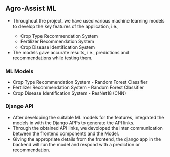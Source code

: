 <h2>Agro-Assist ML</h2>
<ul>
  <li>Throughout the project, we have used various machine learning models to develop the key features of the application, i.e., </li>
  <ul>
    <li>Crop Type Recommendation System</li>
    <li>Fertilizer Recommendation System</li>
    <li>Crop Disease Identification System</li>
  </ul>
  <li>The models gave accurate results, i.e., predictions and recommendations while testing them.</li>
</ul>
<h3>ML Models</h3>
<ul>
    <li>Crop Type Recommendation System - Random Forest Classifier</li>
    <li>Fertilizer Recommendation System - Random Forest Classifier</li>
    <li>Crop Disease Identification System - ResNet18 (CNN)</li>
</ul>
<h3>Django API</h3>
<ul>
  <li>After developing the suitable ML models for the features, integrated the models in with the Django APPs to generate the API links.</li>
  <li>Through the obtained API links, we devoloped the inter communication between the frontend components and the Model.</li>
  <li>Giving the appropriate details from the frontend, the django app in the backend will run the model and respond with a prediction or recommendation.</li>
</ul>
